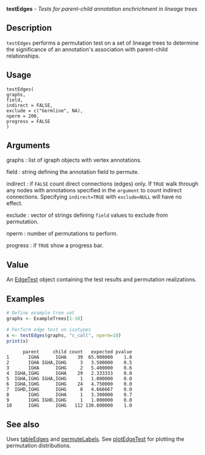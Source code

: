 **testEdges** - *Tests for parent-child annotation enchrichment in lineage trees*

Description
--------------------

`testEdges` performs a permutation test on a set of lineage trees to determine
the significance of an annotation's association with parent-child relationships.


Usage
--------------------
```
testEdges(
graphs,
field,
indirect = FALSE,
exclude = c("Germline", NA),
nperm = 200,
progress = FALSE
)
```

Arguments
-------------------

graphs
:   list of igraph objects with vertex annotations.

field
:   string defining the annotation field to permute.

indirect
:   if `FALSE` count direct connections (edges) only. If 
`TRUE` walk through any nodes with annotations specified in 
the `argument` to count indirect connections. Specifying
`indirect=TRUE` with `exclude=NULL` will have no effect.

exclude
:   vector of strings defining `field` values to exclude from 
permutation.

nperm
:   number of permutations to perform.

progress
:   if `TRUE` show a progress bar.




Value
-------------------

An [EdgeTest](EdgeTest-class.md) object containing the test results and permutation
realizations.



Examples
-------------------

```R
# Define example tree set
graphs <- ExampleTrees[1-10]

# Perform edge test on isotypes
x <- testEdges(graphs, "c_call", nperm=10)
print(x)
```


```
      parent     child count   expected pvalue
1       IGHA      IGHA    39  65.900000    1.0
2       IGHA IGHA,IGHG     3   3.500000    0.5
3       IGHA      IGHG     2   5.400000    0.6
4  IGHA,IGHG      IGHA    29   2.333333    0.0
5  IGHA,IGHG IGHA,IGHG     1   1.000000    0.0
6  IGHA,IGHG      IGHG    24   4.750000    0.0
7  IGHD,IGHG      IGHG     8   4.666667    0.0
8       IGHG      IGHA     1   3.300000    0.7
9       IGHG IGHD,IGHG     1   1.000000    0.0
10      IGHG      IGHG   112 130.800000    1.0

```



See also
-------------------

Uses [tableEdges](tableEdges.md) and [permuteLabels](permuteLabels.md). 
See [plotEdgeTest](plotEdgeTest.md) for plotting the permutation distributions.






